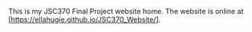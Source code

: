 This is my JSC370 Final Project website home. The website is online at [https://ellahugie.github.io/JSC370_Website/].

